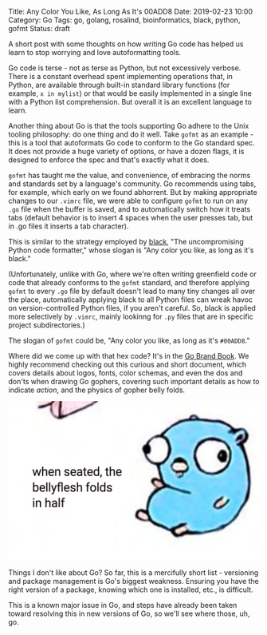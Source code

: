 Title: Any Color You Like, As Long As It's 00ADD8
Date: 2019-02-23 10:00
Category: Go
Tags: go, golang, rosalind, bioinformatics, black, python, gofmt
Status: draft

A short post with some thoughts on how writing Go code has
helped us learn to stop worrying and love autoformatting tools.

Go code is terse - not as terse as Python, but not excessively 
verbose. There is a constant overhead spent implementing operations
that, in Python, are available through built-in standard library
functions (for example, `x in mylist`) or that would be easily
implemented in a single line with a Python list comprehension.
But overall it is an excellent language to learn.

Another thing about Go is that the tools supporting Go adhere
to the Unix tooling philosophy: do one thing and do it well.
Take `gofmt` as an example - this is a tool that autoformats
Go code to conform to the Go standard spec. It does not provide
a huge variety of options, or have a dozen flags, it is designed
to enforce the spec and that's exactly what it does.

`gofmt` has taught me the value, and convenience, of embracing 
the norms and standards set by a language's community. Go
recommends using tabs, for example, which early on we found
abhorrent. But by making appropriate changes to our `.vimrc`
file, we were able to configure `gofmt` to run on any `.go`
file when the buffer is saved, and to automatically switch 
how it treats tabs (default behavior is to insert 4 spaces
when the user presses tab, but in .go files it inserts a
tab character).

This is similar to the strategy employed by [black](https://github.com/ambv/black),
"The uncompromising Python code formatter," whose slogan
is "Any color you like, as long as it's black."

(Unfortunately, unlike with Go, where we're often writing greenfield code or
code that already conforms to the `gofmt` standard, and therefore
applying `gofmt` to every `.go` file by default doesn't lead to
many tiny changes all over the place, automatically applying black
to all Python files can wreak havoc on version-controlled Python
files, if you aren't careful. So, black is applied more
selectively by `.vimrc`, mainly lookinng for `.py` files that are
in specific project subdirectories.)

The slogan of `gofmt` could be, "Any color you like, as long as it's 
`#00ADD8`."

Where did we come up with that hex code? It's in the 
[Go Brand Book](https://storage.googleapis.com/golang-assets/Go-brand-book-v1.9.5.pdf).
We highly recommend checking out this curious and short document,
which covers details about logos, fonts, color schemas, and even
the dos and don'ts when drawing Go gophers, covering such important
details as how to indicate _action_, and the physics of gopher
belly folds.

![Extremely important details](images/bellyfold.png)

Things I don't like about Go? So far, this is a mercifully short
list - versioning and package management is Go's biggest
weakness. Ensuring you have the right version of a package,
knowing which one is installed, etc., is difficult. 

This is a known major issue in Go, and steps have
already been taken toward resolving this in new
versions of Go, so we'll see where those, uh, go.

